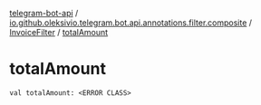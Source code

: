 [telegram-bot-api](../../index.md) / [io.github.oleksivio.telegram.bot.api.annotations.filter.composite](../index.md) / [InvoiceFilter](index.md) / [totalAmount](./total-amount.md)

# totalAmount

`val totalAmount: <ERROR CLASS>`